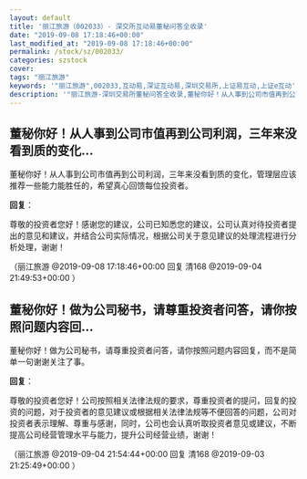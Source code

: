 ```yaml
---
layout: default
title: '丽江旅游（002033）- 深交所互动易董秘问答全收录'
date: "2019-09-08 17:18:46+00:00"
last_modified_at: "2019-09-08 17:18:46+00:00"
permalink: /stock/sz/002033/
categories: szstock
cover: 
tags: "丽江旅游"
keywords: '"丽江旅游",002033,互动易,深证互动易,深圳交易所,上证易互动,上证e互动'
description: '"丽江旅游-深圳交易所董秘问答全收录,董秘你好！从人事到公司市值再到公司利润，三年来没看到质的变化，管理层应该推荐一些能力能胜任的，希望真心回馈每位投资者。"'
---
```


## 董秘你好！从人事到公司市值再到公司利润，三年来没看到质的变化...

董秘你好！从人事到公司市值再到公司利润，三年来没看到质的变化，管理层应该推荐一些能力能胜任的，希望真心回馈每位投资者。

**回复**：

尊敬的投资者您好！感谢您的建议，公司已知悉您的建议，公司认真对待投资者提出的意见和建议，并结合公司实际情况，根据公司关于意见建议的处理流程进行分析处理，谢谢！ 

（丽江旅游  @2019-09-08 17:18:46+00:00 回复 清168  @2019-09-04 21:49:53+00:00 ）

## 董秘你好！做为公司秘书，请尊重投资者问答，请你按照问题内容回...

董秘你好！做为公司秘书，请尊重投资者问答，请你按照问题内容回复，而不是简单一句谢谢关注了事。

**回复**：

尊敬的投资者您好！公司按照相关法律法规的要求，尊重投资者的提问，回复的投资的问题，对于投资者的意见建议或根据相关法律法规等不便回答的问题，公司对投资者表示理解、尊重与感谢，同时，公司也会认真听取投资者意见或建议，不断提高公司经营管理水平与能力，提升公司经营业绩，谢谢！ 

（丽江旅游  @2019-09-04 21:54:44+00:00 回复 清168  @2019-09-03 21:25:49+00:00 ）

